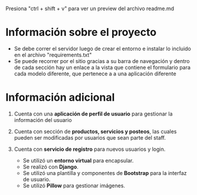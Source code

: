 Presiona "ctrl + shift + v" para ver un preview del archivo readme.md

# Información sobre el proyecto

- Se debe correr el servidor luego de crear el entorno e instalar lo incluido en el archivo "requirements.txt"
- Se puede recorrer por el sitio gracias a su barra de navegación y dentro de cada sección hay un enlace a la vista que contiene el formulario para cada modelo diferente, que pertenece a a una aplicación diferente

# Información adicional

1. Cuenta con una **aplicación de perfil de usuario** para gestionar la información del usuario
2. Cuenta con sección de **productos, servicios y posteos**, las cuales pueden ser modificadas por usuarios que sean parte del staff.
3. Cuenta con **servicio de registro** para nuevos usuarios y login.

    - Se utilizó un **entorno virtual** para encapsular.
    - Se realizó con **Django**.
    - Se utilizó una plantilla y componentes de **Bootstrap** para la interfaz de usuario.
    - Se utilizó **Pillow** para gestionar imágenes.
